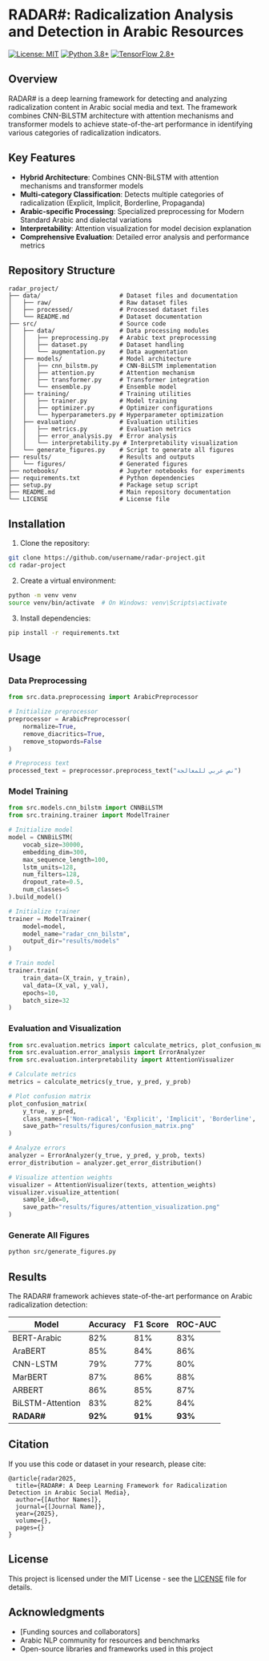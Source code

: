 # RADAR#: Radicalization Analysis and Detection in Arabic Resources

[![License: MIT](https://img.shields.io/badge/License-MIT-yellow.svg)](https://opensource.org/licenses/MIT)
[![Python 3.8+](https://img.shields.io/badge/python-3.8+-blue.svg)](https://www.python.org/downloads/)
[![TensorFlow 2.8+](https://img.shields.io/badge/tensorflow-2.8+-orange.svg)](https://www.tensorflow.org/)

## Overview

RADAR# is a deep learning framework for detecting and analyzing radicalization content in Arabic social media and text. The framework combines CNN-BiLSTM architecture with attention mechanisms and transformer models to achieve state-of-the-art performance in identifying various categories of radicalization indicators.

## Key Features

- **Hybrid Architecture**: Combines CNN-BiLSTM with attention mechanisms and transformer models
- **Multi-category Classification**: Detects multiple categories of radicalization (Explicit, Implicit, Borderline, Propaganda)
- **Arabic-specific Processing**: Specialized preprocessing for Modern Standard Arabic and dialectal variations
- **Interpretability**: Attention visualization for model decision explanation
- **Comprehensive Evaluation**: Detailed error analysis and performance metrics

## Repository Structure

```
radar_project/
├── data/                      # Dataset files and documentation
│   ├── raw/                   # Raw dataset files
│   ├── processed/             # Processed dataset files
│   └── README.md              # Dataset documentation
├── src/                       # Source code
│   ├── data/                  # Data processing modules
│   │   ├── preprocessing.py   # Arabic text preprocessing
│   │   ├── dataset.py         # Dataset handling
│   │   └── augmentation.py    # Data augmentation
│   ├── models/                # Model architecture
│   │   ├── cnn_bilstm.py      # CNN-BiLSTM implementation
│   │   ├── attention.py       # Attention mechanism
│   │   ├── transformer.py     # Transformer integration
│   │   └── ensemble.py        # Ensemble model
│   ├── training/              # Training utilities
│   │   ├── trainer.py         # Model training
│   │   ├── optimizer.py       # Optimizer configurations
│   │   └── hyperparameters.py # Hyperparameter optimization
│   ├── evaluation/            # Evaluation utilities
│   │   ├── metrics.py         # Evaluation metrics
│   │   ├── error_analysis.py  # Error analysis
│   │   └── interpretability.py # Interpretability visualization
│   └── generate_figures.py    # Script to generate all figures
├── results/                   # Results and outputs
│   └── figures/               # Generated figures
├── notebooks/                 # Jupyter notebooks for experiments
├── requirements.txt           # Python dependencies
├── setup.py                   # Package setup script
├── README.md                  # Main repository documentation
└── LICENSE                    # License file
```

## Installation

1. Clone the repository:
```bash
git clone https://github.com/username/radar-project.git
cd radar-project
```

2. Create a virtual environment:
```bash
python -m venv venv
source venv/bin/activate  # On Windows: venv\Scripts\activate
```

3. Install dependencies:
```bash
pip install -r requirements.txt
```

## Usage

### Data Preprocessing

```python
from src.data.preprocessing import ArabicPreprocessor

# Initialize preprocessor
preprocessor = ArabicPreprocessor(
    normalize=True,
    remove_diacritics=True,
    remove_stopwords=False
)

# Preprocess text
processed_text = preprocessor.preprocess_text("نص عربي للمعالجة")
```

### Model Training

```python
from src.models.cnn_bilstm import CNNBiLSTM
from src.training.trainer import ModelTrainer

# Initialize model
model = CNNBiLSTM(
    vocab_size=30000,
    embedding_dim=300,
    max_sequence_length=100,
    lstm_units=128,
    num_filters=128,
    dropout_rate=0.5,
    num_classes=5
).build_model()

# Initialize trainer
trainer = ModelTrainer(
    model=model,
    model_name="radar_cnn_bilstm",
    output_dir="results/models"
)

# Train model
trainer.train(
    train_data=(X_train, y_train),
    val_data=(X_val, y_val),
    epochs=10,
    batch_size=32
)
```

### Evaluation and Visualization

```python
from src.evaluation.metrics import calculate_metrics, plot_confusion_matrix
from src.evaluation.error_analysis import ErrorAnalyzer
from src.evaluation.interpretability import AttentionVisualizer

# Calculate metrics
metrics = calculate_metrics(y_true, y_pred, y_prob)

# Plot confusion matrix
plot_confusion_matrix(
    y_true, y_pred,
    class_names=['Non-radical', 'Explicit', 'Implicit', 'Borderline', 'Propaganda'],
    save_path="results/figures/confusion_matrix.png"
)

# Analyze errors
analyzer = ErrorAnalyzer(y_true, y_pred, y_prob, texts)
error_distribution = analyzer.get_error_distribution()

# Visualize attention weights
visualizer = AttentionVisualizer(texts, attention_weights)
visualizer.visualize_attention(
    sample_idx=0,
    save_path="results/figures/attention_visualization.png"
)
```

### Generate All Figures

```bash
python src/generate_figures.py
```

## Results

The RADAR# framework achieves state-of-the-art performance on Arabic radicalization detection:

| Model | Accuracy | F1 Score | ROC-AUC |
|-------|----------|----------|---------|
| BERT-Arabic | 82% | 81% | 83% |
| AraBERT | 85% | 84% | 86% |
| CNN-LSTM | 79% | 77% | 80% |
| MarBERT | 87% | 86% | 88% |
| ARBERT | 86% | 85% | 87% |
| BiLSTM-Attention | 83% | 82% | 84% |
| **RADAR#** | **92%** | **91%** | **93%** |

## Citation

If you use this code or dataset in your research, please cite:

```
@article{radar2025,
  title={RADAR#: A Deep Learning Framework for Radicalization Detection in Arabic Social Media},
  author={[Author Names]},
  journal={[Journal Name]},
  year={2025},
  volume={},
  pages={}
}
```

## License

This project is licensed under the MIT License - see the [LICENSE](LICENSE) file for details.

## Acknowledgments

- [Funding sources and collaborators]
- Arabic NLP community for resources and benchmarks
- Open-source libraries and frameworks used in this project
